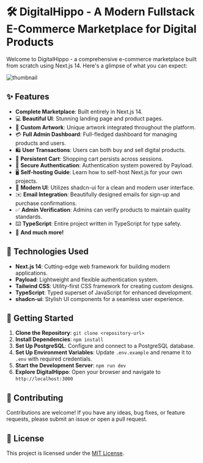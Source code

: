 # 🛠️ DigitalHippo - A Modern Fullstack E-Commerce Marketplace for Digital Products

Welcome to DigitalHippo - a comprehensive e-commerce marketplace built from scratch using Next.js 14. Here's a glimpse of what you can expect:

![thumbnail](https://github.com/WaelTarabishi/HippoMarket/assets/110033974/d4e50059-7671-41a4-9c87-899c42a518a3)

## ✨ Features

- **Complete Marketplace**: Built entirely in Next.js 14.
- 💻 **Beautiful UI**: Stunning landing page and product pages.
- 🎨 **Custom Artwork**: Unique artwork integrated throughout the platform.
- 💳 **Full Admin Dashboard**: Full-fledged dashboard for managing products and users.
- 🛍️ **User Transactions**: Users can both buy and sell digital products.
- 🛒 **Persistent Cart**: Shopping cart persists across sessions.
- 🔑 **Secure Authentication**: Authentication system powered by Payload.
- 🖥️ **Self-hosting Guide**: Learn how to self-host Next.js for your own projects.
- 🌟 **Modern UI**: Utilizes shadcn-ui for a clean and modern user interface.
- ✉️ **Email Integration**: Beautifully designed emails for sign-up and purchase confirmations.
- ✅ **Admin Verification**: Admins can verify products to maintain quality standards.
- ⌨️ **TypeScript**: Entire project written in TypeScript for type safety.
- 🎁 **And much more!**

## 🚀 Technologies Used

- **Next.js 14**: Cutting-edge web framework for building modern applications.
- **Payload**: Lightweight and flexible authentication system.
- **Tailwind CSS**: Utility-first CSS framework for creating custom designs.
- **TypeScript**: Typed superset of JavaScript for enhanced development.
- **shadcn-ui**: Stylish UI components for a seamless user experience.

## 🌟 Getting Started

1. **Clone the Repository**: `git clone <repository-url>`
2. **Install Dependencies**: `npm install`
3. **Set Up PostgreSQL**: Configure and connect to a PostgreSQL database.
4. **Set Up Environment Variables**: Update `.env.example` and rename it to `.env` with required credentials.
5. **Start the Development Server**: `npm run dev`
6. **Explore DigitalHippo**: Open your browser and navigate to `http://localhost:3000`

## 🤝 Contributing

Contributions are welcome! If you have any ideas, bug fixes, or feature requests, please submit an issue or open a pull request.

## 📝 License

This project is licensed under the [MIT License](LICENSE).
